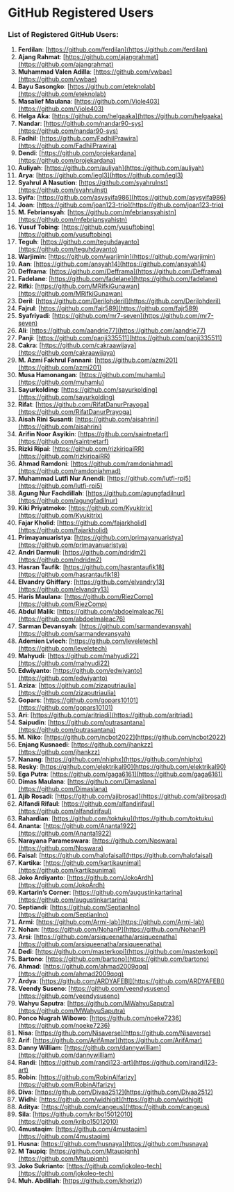 # GitHub Registered Users

### List of Registered GitHub Users:

1. **Ferdilan**: [https://github.com/ferdilan](https://github.com/ferdilan)  
2. **Ajang Rahmat**: [https://github.com/ajangrahmat](https://github.com/ajangrahmat)  
3. **Muhammad Valen Adilla**: [https://github.com/vwbae](https://github.com/vwbae)  
4. **Bayu Sasongko**: [https://github.com/eteknolab](https://github.com/eteknolab)  
5. **Masalief Maulana**: [https://github.com/Viole403](https://github.com/Viole403)  
6. **Helga Aka**: [https://github.com/helgaaka](https://github.com/helgaaka)  
7. **Nandar**: [https://github.com/nandar90-sys](https://github.com/nandar90-sys)  
8. **Fadhil**: [https://github.com/FadhilPrawira](https://github.com/FadhilPrawira)  
9. **Dendi**: [https://github.com/projekardana](https://github.com/projekardana)  
10. **Auliyah**: [https://github.com/auliyah](https://github.com/auliyah)  
11. **Arya**: [https://github.com/iegl3](https://github.com/iegl3)  
12. **Syahrul A Nasution**: [https://github.com/syahrulnst](https://github.com/syahrulnst)  
13. **Syifa**: [https://github.com/asysyifa986](https://github.com/asysyifa986)  
14. **Joan**: [https://github.com/joan123-trio](https://github.com/joan123-trio)  
15. **M. Febriansyah**: [https://github.com/mfebriansyahistn](https://github.com/mfebriansyahistn)  
16. **Yusuf Tobing**: [https://github.com/yusuftobing](https://github.com/yusuftobing)  
17. **Teguh**: [https://github.com/teguhdayanto](https://github.com/teguhdayanto)  
18. **Warjimin**: [https://github.com/warjimin](https://github.com/warjimin)  
19. **Aan**: [https://github.com/ansyah14](https://github.com/ansyah14)  
20. **Defframa**: [https://github.com/Defframa](https://github.com/Defframa)  
21. **Fadelane**: [https://github.com/fadelane](https://github.com/fadelane)  
22. **Rifki**: [https://github.com/MRifkiGunawan](https://github.com/MRifkiGunawan)  
23. **Deril**: [https://github.com/Derilohderil](https://github.com/Derilohderil)  
24. **Fajrul**: [https://github.com/fajr589](https://github.com/fajr589)  
25. **Syafriyadi**: [https://github.com/mr7-seven](https://github.com/mr7-seven)  
26. **Ali**: [https://github.com/aandrie77](https://github.com/aandrie77)  
27. **Panji**: [https://github.com/panji335511](https://github.com/panji335511)  
28. **Cakra**: [https://github.com/cakraawijaya](https://github.com/cakraawijaya)  
29. **M. Azmi Fakhrul Fannani**: [https://github.com/azmi201](https://github.com/azmi201)  
30. **Musa Hamonangan**: [https://github.com/muhamlu](https://github.com/muhamlu)  
31. **Sayurkolding**: [https://github.com/sayurkolding](https://github.com/sayurkolding)  
32. **Rifat**: [https://github.com/RifatDanurPrayoga](https://github.com/RifatDanurPrayoga)  
33. **Aisah Rini Susanti**: [https://github.com/aisahrini](https://github.com/aisahrini)  
34. **Arifin Noor Asyikin**: [https://github.com/saintnetarf](https://github.com/saintnetarf)  
35. **Rizki Ripai**: [https://github.com/rizkiripaiRR](https://github.com/rizkiripaiRR)  
36. **Ahmad Ramdoni**: [https://github.com/ramdoniahmad](https://github.com/ramdoniahmad)  
37. **Muhammad Lutfi Nur Anendi**: [https://github.com/lutfi-rpi5](https://github.com/lutfi-rpi5)  
38. **Agung Nur Fachdillah**: [https://github.com/agungfadilnur](https://github.com/agungfadilnur)  
39. **Kiki Priyatmoko**: [https://github.com/Kyukitrix](https://github.com/Kyukitrix)  
40. **Fajar Kholid**: [https://github.com/fajarkholid](https://github.com/fajarkholid)  
41. **Primayanuaristya**: [https://github.com/primayanuaristya](https://github.com/primayanuaristya)  
42. **Andri Darmuli**: [https://github.com/ndridm2](https://github.com/ndridm2)  
43. **Hasran Taufik**: [https://github.com/hasrantaufik18](https://github.com/hasrantaufik18)  
44. **Elvandry Ghiffary**: [https://github.com/elvandry13](https://github.com/elvandry13)  
45. **Haris Maulana**: [https://github.com/RiezComp](https://github.com/RiezComp)  
46. **Abdul Malik**: [https://github.com/abdoelmaleac76](https://github.com/abdoelmaleac76)  
47. **Sarman Devansyah**: [https://github.com/sarmandevansyah](https://github.com/sarmandevansyah)  
48. **Ademien Lvlech**: [https://github.com/leveletech](https://github.com/leveletech)  
49. **Mahyudi**: [https://github.com/mahyudi22](https://github.com/mahyudi22)  
50. **Edwiyanto**: [https://github.com/edwiyanto](https://github.com/edwiyanto)  
51. **Aziza**: [https://github.com/zizaputriaulia](https://github.com/zizaputriaulia)  
52. **Gopars**: [https://github.com/gopars10101](https://github.com/gopars10101)  
53. **Ari**: [https://github.com/aritriadi](https://github.com/aritriadi)  
54. **Saipudin**: [https://github.com/putrasantana](https://github.com/putrasantana)  
55. **M. Niko**: [https://github.com/ncbot2022](https://github.com/ncbot2022)  
56. **Enjang Kusnaedi**: [https://github.com/jhankzz](https://github.com/jhankzz)  
57. **Nanang**: [https://github.com/nhiphx](https://github.com/nhiphx)  
58. **Resky**: [https://github.com/elektrikal90](https://github.com/elektrikal90)  
59. **Ega Putra**: [https://github.com/gaga6161](https://github.com/gaga6161)  
60. **Dimas Maulana**: [https://github.com/Dimaslana](https://github.com/Dimaslana)  
61. **Ajib Rosadi**: [https://github.com/ajibrosad](https://github.com/ajibrosad)  
62. **Alfandi Rifaul**: [https://github.com/alfandirifaul](https://github.com/alfandirifaul)  
63. **Rahardian**: [https://github.com/toktuku](https://github.com/toktuku)  
64. **Ananta**: [https://github.com/Ananta1922](https://github.com/Ananta1922)  
65. **Narayana Parameswara**: [https://github.com/Npswara](https://github.com/Npswara)  
66. **Faisal**: [https://github.com/halofaisal](https://github.com/halofaisal)  
67. **Kartika**: [https://github.com/kartikaunimal](https://github.com/kartikaunimal)  
68. **Joko Ardiyanto**: [https://github.com/JokoArdh](https://github.com/JokoArdh)  
69. **Kartarin’s Corner**: [https://github.com/augustinkartarina](https://github.com/augustinkartarina)  
70. **Septiandi**: [https://github.com/SeptianIno](https://github.com/SeptianIno)  
71. **Armi**: [https://github.com/Armi-lab](https://github.com/Armi-lab)  
72. **Nohan**: [https://github.com/NohanP](https://github.com/NohanP)  
73. **Arsi**: [https://github.com/arsiqueenatha/arsiqueenatha](https://github.com/arsiqueenatha/arsiqueenatha)  
74. **Dedi**: [https://github.com/masterkopi](https://github.com/masterkopi)  
75. **Bartono**: [https://github.com/bartono](https://github.com/bartono)  
76. **Ahmad**: [https://github.com/ahmad2009qqq](https://github.com/ahmad2009qqq)  
77. **Ardya**: [https://github.com/ARDYAFEBI](https://github.com/ARDYAFEBI)  
78. **Veendy Suseno**: [https://github.com/veendysuseno](https://github.com/veendysuseno)  
79. **Wahyu Saputra**: [https://github.com/MWahyuSaputra](https://github.com/MWahyuSaputra)  
80. **Ponco Nugrah Wibowo**: [https://github.com/noeke7236](https://github.com/noeke7236)  
81. **Nisa**: [https://github.com/Nisaverse](https://github.com/Nisaverse)  
82. **Arif**: [https://github.com/ArifAmar](https://github.com/ArifAmar)  
83. **Danny William**: [https://github.com/dannywilliam](https://github.com/dannywilliam)  
84. **Randi**: [https://github.com/randi123-art](https://github.com/randi123-art)  
85. **Robin**: [https://github.com/RobinAlfarizy](https://github.com/RobinAlfarizy)  
86. **Diva**: [https://github.com/Divaa2512](https://github.com/Divaa2512)  
87. **Widhi**: [https://github.com/widhigit](https://github.com/widhigit)  
88. **Aditya**: [https://github.com/cangeus](https://github.com/cangeus)  
89. **Sila**: [https://github.com/kribo15012010](https://github.com/kribo15012010)  
90. **4mustaqim**: [https://github.com/4mustaqim](https://github.com/4mustaqim)  
91. **Husna**: [https://github.com/husnaya](https://github.com/husnaya)  
92. **M Taupiq**: [https://github.com/Mtaupiqnh](https://github.com/Mtaupiqnh)  
93. **Joko Sukrianto**: [https://github.com/jokoleo-tech](https://github.com/jokoleo-tech)
93. **Muh. Abdillah**: [https://github.com/khoriz))
